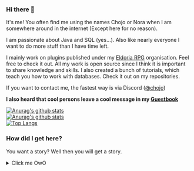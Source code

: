 ### Hi there 👋

It's me! You often find me using the names Chojo or Nora when I am somewhere around in the internet (Except here
for no reason).

I am passionate about Java and SQL (yes...). Also like nearly everyone I want to do more stuff than I have time left.

I mainly work on plugins published under my [Eldoria RPG](https://github.com/eldoriarpg) organisation. Feel free to
check it out. All my work is open source since I think it is important to share knowledge and skills. I also created a
bunch of tutorials, which teach you how to work with databases. Check it out on my repositories.

If you want to contact me, the fastest way is via
Discord ([@chojo](https://discordapp.com/users/214347948316819456/))

**I also heard that cool persons leave a cool message in
my [Guestbook](https://github.com/RainbowDashLabs/RainbowDashLabs/discussions/1)**

[![Anurag's github stats](https://github-readme-stats.vercel.app/api?username=RainbowDashLabs&show_icons=true&count_private=true&theme=radical&layout=compact)](https://github.com/anuraghazra/github-readme-stats)\
[![Anurag's github stats](https://github-readme-stats.vercel.app/api/wakatime?username=chojo&theme=radical&layout=compact&custom_title=My%20Timesinks)](https://github.com/anuraghazra/github-readme-stats)\
[![Top Langs](https://github-readme-stats.vercel.app/api/top-langs/?username=RainbowDashLabs&theme=radical&layout=compact)](https://github.com/anuraghazra/github-readme-stats)

### How did I get here?

You want a story? Well then you will get a story.

<details>
  <summary>Click me OwO</summary>

#### The earlies

My first attempt with programming was with 16. However I didn’t really got into it and slowly crawled through the first
20 pages or so of a book for java 6, which I got from a friend. After this I stopped and never touched it again.

After finishing high school I wasn't really sure what to do in the future. I had the dream of doing “something” with
computers, because I was really into gaming and stuff, but I decided to take a year off and to something useful for
humankind, just to be sure. After spending a year with explaining to old people how to send an email or removing several
adware or other bad stuff from their pcs, I decided to spend a fortune amount of money on a private university to learn
what I dreamed of: Gamedesign.

#### Let's learn

When I started studying in 2016 I was already 20 years old. I was a bit worried since some of my fellow student already
had plenty of experience with programming. But it turns out that the guys which were the loudest actually weren’t that
great. Also it turns out that gamedesign was way less programming and way more actual gamedesign. Our studies on this
were very low level and just scratched the surface. Most of the stuff I learned regarding programming was mostly self
taught. During my studies I worked with c# and the unity engine, which kinda taught me object orientated programming,
but unity also encourages you to a lot bad stuff like singletons and stuff which “just works”. I also did some stuff
with Unreal 4 but only used the visual node editor. No c++ here.

Beside the programming at university I also started with java programming in 2019. A bit more than two years after I
started studying. My first project was a discord bot, which I would rewrite several times in the future and which
actually taught me a lot about abstraction, what interfaces and abstract classes are, but that was way in the future.

After 5 semesters it was time for the internship semester.

So it was time for applications to strange people \o/ But first its time for a recap what I had learned until now,
because this would be what really matters (I thought).

**Languages**:

- C# with unity style – Not really the stuff to be proud of
- Java – Just started that. I would call it solid basics
- C++ - I know that it exists...
- Python – completely unknown
- SQL – Uhmmm that looks like witchcraft.

**Style**:
Object orientated programming was only topic in a very short course and not really taught actively. Also our projects
were mostly focused on “please just work” and the code was never revised by any tutor so I did what I thought would be
good (It wasn’t). So general constructs like abstraction with interfaces or abstract classes were pretty unknown and
only used by accident.

**Databases**:
I have no idea how these work. Seems complicated so I skipped it.

#### Time to work

When it comes to applications I didn’t had much self confidence, but one of my professors reached out to me because he
thought I would have the potential to do something different. He pointed me on a data science company which we visited
when we learned stuff about AI (Pretty much the best module we had). I didn’t had any contact with data science till
this moment, so I thought it really could be interesting. And boy it was…

The internship lasted one full semester with around 30 hours per week. My first task was to use some python framework
and do some data transformation. Just one problem: I never used python and only heard of it. So I just grabbed one of my
random ebooks the weekend before my internship started and read it. 200 pages of starter stuff. It kinda worked and I
wasn’t this clueless on my first day. But since I was a gamedesigner we thought it would be better to stay in my domain
for the start so I worked on a 3d dynamical generated data representation in unity. Beside my python script I wrote at
the start to transform the data for the representation I didn’t had much contact with the company topics.

But since the prototype was done after some time we needed some new work for me. And now you guess what it was: A
Database. The only topic I really tried to avoid the whole time. Now I needed to adapt to this new world and started
with learning SQL. It was a long way and I started to love and hate it, but in the end only the love stayed. I also
dived more into python. My constant companion was the database and python documentation. It was a tough journey, but in
the end it payed of and I got and job offer from the same company to join them as a working student. I joined them and
was finally able to ditch my old part time job and do some programming.

During my work I also improved my java skills by reading some books and a bunch of documentation. And also a lot of
practice. Most of my projects were rewritten after some time. I also started to work more with databases in my free
time, which really helped me also with improving at my work. Beside my discord bot I was working on I started with
programming minecraft plugins, which made my love for games stay awake and I still had the chance to do some kind of
gamedesign and game programming. All this just to decide that I want to stay at the data science company and don’t want
to develop games at all. So I finished my bachelor and started working full time in the company where I still work
today.

### So how did I get here?

1. A lot of private programming in my free time. Not related to my studies at all.\
   In some weeks I spend 20 hours or more on programming of private projects. This practice allowed me to make a lot
   mistakes and just try stuff.
2. Listen to people who know what they do.\
   I was lucky and had some friends which were way more experienced than me. These friends told me when I was doing bad
   stuff and also send me helpful links to documentations which taught me a lot of best practices.
3. Ask when you have problems\
   Programmers tend to just try until it works and often take the first working solution. Sadly this solution is often
   not the best working solution
4. Don’t trust YouTube\
   Most YouTube videos are bad when it comes to programming for several reasons. Most motivated people are the newest
   and don’t know what the best practise is. You can’t correct mistakes in videos and wrong videos are online for ages
5. Use official sources\
   If you have a problem with java read the java documentation. Same for python or your database. All these languages
   and applications have very good documentation which will help you improving your skills. There are also a lot of good
   books out there which will help you learning new languages or using databases
6. Find a buddy for code review\
   Find a friend. Ideally this friend is more experienced than you, but it can also be one with the same experience.
   Review each other code and look for pitfalls or silly mistakes and discuss about general design choices. Good
   software is 30% writing of new code and 70% rewriting and thinking about the implementation.
7. Google\
   The most important skill of a programmer is google. We don’t know everything, but we know where to find it.

   </details>
